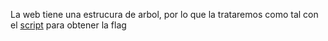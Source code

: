 La web tiene una estrucura de arbol, por lo que la trataremos como tal
con el [script](https://github.com/Rojo-On1/CTF-Book/blob/main/CTF-Contest/CodeVinciCTF/Misc/FlagTree/exploit.py)
para obtener la flag
